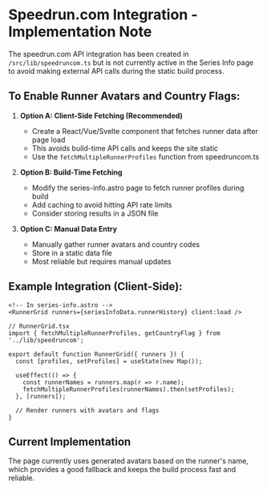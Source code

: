 # Speedrun.com Integration - Implementation Note

The speedrun.com API integration has been created in `/src/lib/speedruncom.ts` but is not currently active in the Series Info page to avoid making external API calls during the static build process.

## To Enable Runner Avatars and Country Flags:

1. **Option A: Client-Side Fetching (Recommended)**
   - Create a React/Vue/Svelte component that fetches runner data after page load
   - This avoids build-time API calls and keeps the site static
   - Use the `fetchMultipleRunnerProfiles` function from speedruncom.ts

2. **Option B: Build-Time Fetching**
   - Modify the series-info.astro page to fetch runner profiles during build
   - Add caching to avoid hitting API rate limits
   - Consider storing results in a JSON file

3. **Option C: Manual Data Entry**
   - Manually gather runner avatars and country codes
   - Store in a static data file
   - Most reliable but requires manual updates

## Example Integration (Client-Side):

```astro
<!-- In series-info.astro -->
<RunnerGrid runners={seriesInfoData.runnerHistory} client:load />
```

```tsx
// RunnerGrid.tsx
import { fetchMultipleRunnerProfiles, getCountryFlag } from '../lib/speedruncom';

export default function RunnerGrid({ runners }) {
  const [profiles, setProfiles] = useState(new Map());
  
  useEffect(() => {
    const runnerNames = runners.map(r => r.name);
    fetchMultipleRunnerProfiles(runnerNames).then(setProfiles);
  }, [runners]);
  
  // Render runners with avatars and flags
}
```

## Current Implementation
The page currently uses generated avatars based on the runner's name, which provides a good fallback and keeps the build process fast and reliable.